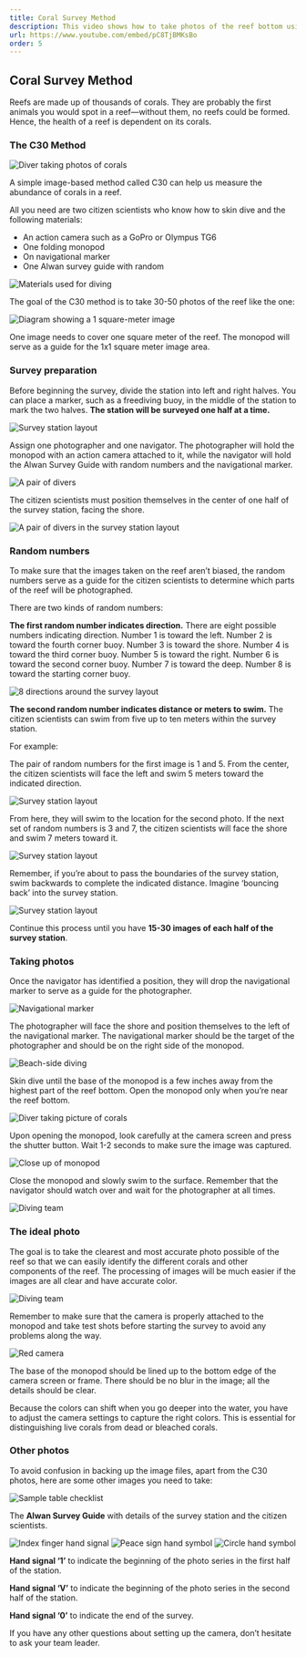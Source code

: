 ```yaml
---
title: Coral Survey Method
description: This video shows how to take photos of the reef bottom using only snorkeling equipment, an underwater camera, and a folding monopod. These photos can later be used to determine the composition of the reef bottom.
url: https://www.youtube.com/embed/pC8TjBMKsBo
order: 5
---
```


## Coral Survey Method

Reefs are made up of thousands of corals. They are probably the first animals you would spot in a reef—without them, no reefs could be formed. Hence, the health of a reef is dependent on its corals.

### The C30 Method

![Diver taking photos of corals](/images/lesson-5/1.jpg "Diver taking photos of corals")

A simple image-based method called C30 can help us measure the abundance of corals in a reef.

All you need are two citizen scientists who know how to skin dive and the following materials:
- An action camera such as a GoPro or Olympus TG6
- One folding monopod
- On navigational marker
- One Alwan survey guide with random

![Materials used for diving](/images/lesson-5/2.jpg "Materials used for diving")

The goal of the C30 method is to take 30-50 photos of the reef like the one:

![Diagram showing a 1 square-meter image](/images/lesson-5/3.jpg "Diagram showing a 1 square-meter image")

One image needs to cover one square meter of the reef.  The monopod will serve as a guide for the 1x1 square meter image area.

### Survey preparation

Before beginning the survey, divide the station into left and right halves. You can place a marker, such as a freediving buoy, in the middle of the station to mark the two halves. **The station will be surveyed one half at a time.**

![Survey station layout](/images/lesson-5/4.jpg "Survey station layout")

Assign one photographer and one navigator. The photographer will hold the monopod with an action camera attached to it, while the navigator will hold the Alwan Survey Guide with random numbers and the navigational marker.

![A pair of divers](/images/lesson-5/5.jpg "A pair of divers")

The citizen scientists must position themselves in the center of one half of the survey station, facing the shore.

![A pair of divers in the survey station layout](/images/lesson-5/6.jpg "A pair of divers in the survey station layout")

### Random numbers

To make sure that the images taken on the reef aren’t biased, the random numbers serve as a guide for the citizen scientists to determine which parts of the reef will be photographed.
 
There are two kinds of random numbers:

**The first random number indicates direction.** There are eight possible numbers indicating direction.  Number 1 is toward the left. Number 2 is toward the fourth corner buoy. Number 3 is toward the shore. Number 4 is toward the third corner buoy. Number 5 is toward the right. Number 6 is toward the second corner buoy. Number 7 is toward the deep. Number 8 is toward the starting corner buoy.

![8 directions around the survey layout](/images/lesson-5/7.jpg "8 directions around the survey layout")

**The second random number indicates distance or meters to swim.** The citizen scientists can swim from five up to ten meters within the survey station.

For example:

The pair of random numbers for the first image is 1 and 5. From the center, the citizen scientists will face the left and swim 5 meters toward the indicated direction.

![Survey station layout](/images/lesson-5/8.jpg "Survey station layout")

From here, they will swim to the location for the second photo. If the next set of random numbers is 3 and 7, the citizen scientists will face the shore and swim 7 meters toward it.

![Survey station layout](/images/lesson-5/9.jpg "Survey station layout")

Remember, if you’re about to pass the boundaries of the survey station, swim backwards to complete the indicated distance. Imagine ‘bouncing back’ into the survey station. 

![Survey station layout](/images/lesson-5/10.jpg "Survey station layout")

Continue this process until you have **15-30 images of each half of the survey station**.

### Taking photos

Once the navigator has identified a position, they will drop the navigational marker to serve as a guide for the photographer.

![Navigational marker](/images/lesson-5/11.jpg "Navigational marker")

The photographer will face the shore and position themselves to the left of the navigational marker. The navigational marker should be the target of the photographer and should be on the right side of the monopod.

![Beach-side diving](/images/lesson-5/12.jpg "Beach-side diving")

Skin dive until the base of the monopod is a few inches away from the highest part of the reef bottom.  Open the monopod only when you’re near the reef bottom.

![Diver taking picture of corals](/images/lesson-5/13.jpg "Diver taking picture of corals")

Upon opening the monopod, look carefully at the camera screen and press the shutter button.  Wait 1-2 seconds to make sure the image was captured.

![Close up of monopod](/images/lesson-5/14.jpg "Close up of monopod")

Close the monopod and slowly swim to the surface. Remember that the navigator should watch over and wait for the photographer at all times.

![Diving team](/images/lesson-5/15.jpg "Diving team")

### The ideal photo

The goal is to take the clearest and most accurate photo possible of the reef so that we can easily identify the different corals and other components of the reef. The processing of images will be much easier if the images are all clear and have accurate color.

![Diving team](/images/lesson-5/16.jpg "Diving team")

Remember to make sure that the camera is properly attached to the monopod and take test shots before starting the survey to avoid any problems along the way.

![Red camera](/images/lesson-5/17.jpg "Red camera")

The base of the monopod should be lined up to the bottom edge of the camera screen or frame.  There should be no blur in the image; all the details should be clear.

Because the colors can shift when you go deeper into the water, you have to adjust the camera settings to capture the right colors. This is essential for distinguishing live corals from dead or bleached corals.

### Other photos

To avoid confusion in backing up the image files, apart from the C30 photos, here are some other images you need to take:

![Sample table checklist](/images/lesson-5/18.jpg "Sample table checklist")

The **Alwan Survey Guide** with details of the survey station and the citizen scientists.

![Index finger hand signal](/images/lesson-5/20.jpg "Index finger hand signal")
![Peace sign hand symbol](/images/lesson-5/21.jpg "Peace sign hand symbol")
![Circle hand symbol](/images/lesson-5/19.jpg "Circle hand symbol")

**Hand signal ‘1’** to indicate the beginning of the photo series in the first half of the station. 

**Hand signal ‘V’** to indicate the beginning of the photo series in the second half of the station. 

**Hand signal ‘0’** to indicate the end of the survey. 

If you have any other questions about setting up the camera, don’t hesitate to ask your team leader. 
